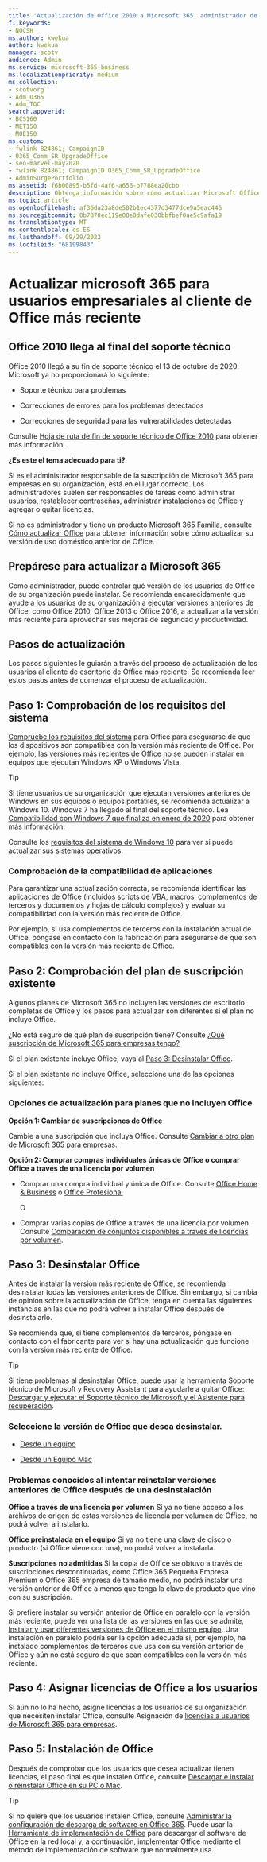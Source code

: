 ```yaml
---
title: 'Actualización de Office 2010 a Microsoft 365: administrador de Microsoft 365'
f1.keywords:
- NOCSH
ms.author: kwekua
author: kwekua
manager: scotv
audience: Admin
ms.service: microsoft-365-business
ms.localizationpriority: medium
ms.collection:
- scotvorg
- Adm_O365
- Adm_TOC
search.appverid:
- BCS160
- MET150
- MOE150
ms.custom:
- fwlink 824861; CampaignID
- O365_Comm_SR_UpgradeOffice
- seo-marvel-may2020
- fwlink 824861; CampaignID O365_Comm_SR_UpgradeOffice
- AdminSurgePortfolio
ms.assetid: f6b00895-b5fd-4af6-a656-b7788ea20cbb
description: Obtenga información sobre cómo actualizar Microsoft Office al cliente de Office más reciente para los usuarios de su organización.
ms.topic: article
ms.openlocfilehash: af36da23a8de502b1ec4377d3477dce9a5eac446
ms.sourcegitcommit: 0b7070ec119e00e0dafe030bbfbef0ae5c9afa19
ms.translationtype: MT
ms.contentlocale: es-ES
ms.lasthandoff: 09/29/2022
ms.locfileid: "68199843"
---
```

# <a name="upgrade-your-microsoft-365-for-business-users-to-the-latest-office-client"></a>Actualizar microsoft 365 para usuarios empresariales al cliente de Office más reciente

## <a name="office-2010-reaches-end-of-support"></a>Office 2010 llega al final del soporte técnico

Office 2010 llegó a su fin de soporte técnico el 13 de octubre de 2020. Microsoft ya no proporcionará lo siguiente:

- Soporte técnico para problemas

- Correcciones de errores para los problemas detectados

- Correcciones de seguridad para las vulnerabilidades detectadas

Consulte [Hoja de ruta de fin de soporte técnico de Office 2010](/deployoffice/endofsupport/office-2010-end-support-roadmap) para obtener más información.

 **¿Es este el tema adecuado para ti?**
  
 Si es el administrador responsable de la suscripción de Microsoft 365 para empresas en su organización, está en el lugar correcto. Los administradores suelen ser responsables de tareas como administrar usuarios, restablecer contraseñas, administrar instalaciones de Office y agregar o quitar licencias.

 Si no es administrador y tiene un producto [Microsoft 365 Familia](https://support.microsoft.com/office/28cbc8cf-1332-4f04-9123-9b660abb629e#BKMK_OfficePlans), consulte [Cómo actualizar Office](https://support.microsoft.com/office/ee68f6cf-422f-464a-82ec-385f65391350) para obtener información sobre cómo actualizar su versión de uso doméstico anterior de Office.

## <a name="get-ready-to-upgrade-to-microsoft-365"></a>Prepárese para actualizar a Microsoft 365

Como administrador, puede controlar qué versión de los usuarios de Office de su organización puede instalar. Se recomienda encarecidamente que ayude a los usuarios de su organización a ejecutar versiones anteriores de Office, como Office 2010, Office 2013 o Office 2016, a actualizar a la versión más reciente para aprovechar sus mejoras de seguridad y productividad.

## <a name="upgrade-steps"></a>Pasos de actualización

Los pasos siguientes le guiarán a través del proceso de actualización de los usuarios al cliente de escritorio de Office más reciente. Se recomienda leer estos pasos antes de comenzar el proceso de actualización.
  
## <a name="step-1---check-system-requirements"></a>Paso 1: Comprobación de los requisitos del sistema

[Compruebe los requisitos del sistema](https://www.microsoft.com/microsoft-365/microsoft-365-and-office-resources) para Office para asegurarse de que los dispositivos son compatibles con la versión más reciente de Office. Por ejemplo, las versiones más recientes de Office no se pueden instalar en equipos que ejecutan Windows XP o Windows Vista.
  
> [!TIP]
> Si tiene usuarios de su organización que ejecutan versiones anteriores de Windows en sus equipos o equipos portátiles, se recomienda actualizar a Windows 10. Windows 7 ha llegado al final del soporte técnico. Lea [Compatibilidad con Windows 7 que finaliza en enero de 2020](https://www.microsoft.com/microsoft-365/windows/end-of-windows-7-support?rtc=1) para obtener más información.

Consulte los [requisitos del sistema de Windows 10](https://www.microsoft.com/windows/windows-10-specifications) para ver si puede actualizar sus sistemas operativos.

### <a name="check-application-compatibility"></a>Comprobación de la compatibilidad de aplicaciones

Para garantizar una actualización correcta, se recomienda identificar las aplicaciones de Office (incluidos scripts de VBA, macros, complementos de terceros y documentos y hojas de cálculo complejos) y evaluar su compatibilidad con la versión más reciente de Office.
  
Por ejemplo, si usa complementos de terceros con la instalación actual de Office, póngase en contacto con la fabricación para asegurarse de que son compatibles con la versión más reciente de Office.
  
## <a name="step-2---check-your-existing-subscription-plan"></a>Paso 2: Comprobación del plan de suscripción existente

Algunos planes de Microsoft 365 no incluyen las versiones de escritorio completas de Office y los pasos para actualizar son diferentes si el plan no incluye Office.
  
¿No está seguro de qué plan de suscripción tiene? Consulte [¿Qué suscripción de Microsoft 365 para empresas tengo?](../admin-overview/what-subscription-do-i-have.md)
  
Si el plan existente incluye Office, vaya al [Paso 3: Desinstalar Office](#step-3---uninstall-office).
  
Si el plan existente no incluye Office, seleccione una de las opciones siguientes:
  
### <a name="upgrade-options-for-plans-that-dont-include-office"></a>Opciones de actualización para planes que no incluyen Office

 **Opción 1: Cambiar de suscripciones de Office**

Cambie a una suscripción que incluya Office. Consulte [Cambiar a otro plan de Microsoft 365 para empresas](../../commerce/subscriptions/switch-to-a-different-plan.md).

**Opción 2: Comprar compras individuales únicas de Office o comprar Office a través de una licencia por volumen**

 - Comprar una compra individual y única de Office. Consulte [Office Home &amp; Business](https://www.microsoft.com/microsoft-365/buy/compare-all-microsoft-365-products-b) o [Office Profesional](https://www.microsoft.com/microsoft-365/p/office-professional-2019/CFQ7TTC0K7C5/)

     O

 - Comprar varias copias de Office a través de una licencia por volumen. Consulte [Comparación de conjuntos disponibles a través de licencias por volumen](https://products.office.com/business/microsoft-office-volume-licensing-suites-comparison).

## <a name="step-3---uninstall-office"></a>Paso 3: Desinstalar Office

Antes de instalar la versión más reciente de Office, se recomienda desinstalar todas las versiones anteriores de Office. Sin embargo, si cambia de opinión sobre la actualización de Office, tenga en cuenta las siguientes instancias en las que no podrá volver a instalar Office después de desinstalarlo.
  
Se recomienda que, si tiene complementos de terceros, póngase en contacto con el fabricante para ver si hay una actualización que funcione con la versión más reciente de Office.

> [!TIP]
> Si tiene problemas al desinstalar Office, puede usar la herramienta Soporte técnico de Microsoft y Recovery Assistant para ayudarle a quitar Office: [Descargar y ejecutar el Soporte técnico de Microsoft y el Asistente para recuperación](https://go.microsoft.com/fwlink/?LinkID=2155008).

### <a name="select-the-version-of-office-you-want-to-uninstall"></a>Seleccione la versión de Office que desea desinstalar.

- [Desde un equipo](https://support.microsoft.com/office/9dd49b83-264a-477a-8fcc-2fdf5dbf61d8)

- [Desde un Equipo Mac](https://support.microsoft.com/office/eefa1199-5b58-43af-8a3d-b73dc1a8cae3)
  
### <a name="known-issues-trying-to-reinstall-older-versions-of-office-after-an-uninstall"></a>Problemas conocidos al intentar reinstalar versiones anteriores de Office después de una desinstalación

 **Office a través de una licencia por volumen** Si ya no tiene acceso a los archivos de origen de estas versiones de licencia por volumen de Office, no podrá volver a instalarlo.

 **Office preinstalada en el equipo** Si ya no tiene una clave de disco o producto (si Office viene con una), no podrá volver a instalarla.

 **Suscripciones no admitidas** Si la copia de Office se obtuvo a través de suscripciones descontinuadas, como Office 365 Pequeña Empresa Premium o Office 365 empresa de tamaño medio, no podrá instalar una versión anterior de Office a menos que tenga la clave de producto que vino con su suscripción.

Si prefiere instalar su versión anterior de Office en paralelo con la versión más reciente, puede ver una lista de las versiones en las que se admite, [Instalar y usar diferentes versiones de Office en el mismo equipo](https://support.microsoft.com/office/6ebb44ce-18a3-43f9-a187-b78c513788bf). Una instalación en paralelo podría ser la opción adecuada si, por ejemplo, ha instalado complementos de terceros que usa con su versión anterior de Office y aún no está seguro de que sean compatibles con la versión más reciente.

## <a name="step-4---assign-office-licenses-to-users"></a>Paso 4: Asignar licencias de Office a los usuarios

Si aún no lo ha hecho, asigne licencias a los usuarios de su organización que necesiten instalar Office, consulte Asignación de [licencias a usuarios de Microsoft 365 para empresas](../manage/assign-licenses-to-users.md).
  
## <a name="step-5---install-office"></a>Paso 5: Instalación de Office

Después de comprobar que los usuarios que desea actualizar tienen licencias, el paso final es que instalen Office, consulte [Descargar e instalar o reinstalar Office en su PC o Mac](https://support.microsoft.com/office/4414eaaf-0478-48be-9c42-23adc4716658).
  
> [!TIP]
> Si no quiere que los usuarios instalen Office, consulte [Administrar la configuración de descarga de software en Office 365](/DeployOffice/manage-software-download-settings-office-365). Puede usar la [Herramienta de implementación de Office](/DeployOffice/overview-office-deployment-tool) para descargar el software de Office en la red local y, a continuación, implementar Office mediante el método de implementación de software que normalmente usa.